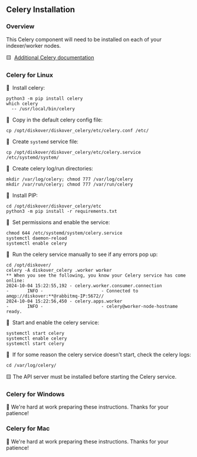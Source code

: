 <p id=“install_celery”></p>

## Celery Installation 

### Overview

This Celery component will need to be installed on each of your indexer/worker nodes.

🟨 &nbsp;[Additional Celery documentation](https://docs.celeryq.dev/en/stable/getting-started/first-steps-with-celery.html)

### Celery for Linux

🔴 &nbsp;Install celery:
```
python3 -m pip install celery
which celery
  -- /usr/local/bin/celery
```

🔴 &nbsp;Copy in the default celery config file:
```
cp /opt/diskover/diskover_celery/etc/celery.conf /etc/
```
🔴 &nbsp;Create `systemd` service file:
```
cp /opt/diskover/diskover_celery/etc/celery.service /etc/systemd/system/
```

🔴 &nbsp;Create celery log/run directories:
```
mkdir /var/log/celery; chmod 777 /var/log/celery
mkdir /var/run/celery; chmod 777 /var/run/celery
```

🔴 &nbsp;Install PIP:
```
cd /opt/diskover/diskover_celery/etc
python3 -m pip install -r requirements.txt
```

🔴 &nbsp;Set permissions and enable the service:
```
chmod 644 /etc/systemd/system/celery.service
systemctl daemon-reload
systemctl enable celery
```

🔴 &nbsp;Run the celery service manually to see if any errors pop up:
```
cd /opt/diskover/
celery -A diskover_celery .worker worker
** When you see the following, you know your Celery service has come online:
2024-10-04 15:22:55,192 - celery.worker.consumer.connection                  -       INFO -                      - Connected to amqp://diskover:**@rabbitmq-IP:5672//
2024-10-04 15:22:56,450 - celery.apps.worker                                 -       INFO -                      - celery@worker-node-hostname ready.
```

🔴 &nbsp;Start and enable the celery service:
```
systemctl start celery
systemctl enable celery
systemctl start celery
```

🔴 &nbsp;If for some reason the celery service doesn't start, check the celery logs:
```
cd /var/log/celery/
```

🟨 The API server must be installed before starting the Celery service.

### Celery for Windows

🚧 We're hard at work preparing these instructions. Thanks for your patience!

### Celery for Mac

🚧 We're hard at work preparing these instructions. Thanks for your patience!
